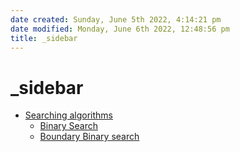 ```yaml
---
date created: Sunday, June 5th 2022, 4:14:21 pm
date modified: Monday, June 6th 2022, 12:48:56 pm
title: _sidebar
---
```


# _sidebar

- [Searching algorithms](../)
  - [Binary Search](Binary%20search.md)
  - [Boundary Binary search](Binary%20search-Find%20boundary.md)
